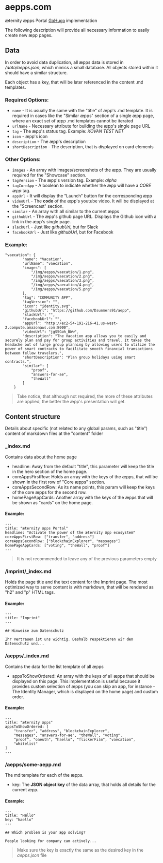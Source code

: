 # aepps.com

æternity æpps Portal [GoHugo](https://github.com/gohugoio/hugo) implementation


The following description will provide all necessary information to easily create new æpp pages.



## Data

In order to avoid data duplication, all æpps data is stored in  _/data/aepps.json_, which mimics a small database. All objects stored within it should have a similar structure. 


Each object has a key, that will be later referenced in the content .md templates.

### Required Options:

* ```name``` - It is usually the same with the "title" of æpp's .md template. It is required in cases like the "Similar æpps" section of a single æpp page, where an exact set of æpp .md templates cannot be iterated
* ```urlName``` - Necessary attribute for building the æpp's single page URL
* ```tag``` - The æpp's status tag. Example: _KOVAN TEST NET_
* ```icon``` - æpp's icon
* ```description``` - The æpp's description
* ```shortDescription``` - The description, that is displayed on card elements


### Other Options:

* ```images``` - An array with images/screenshots of the æpp. They are usually required for the "Showcase" section.
* ```tagVersion``` - The æpp's version tag. Example: _alpha_
* ```tagCoreApp``` - A boolean to indicate whether the æpp will have a _CORE æpp_ tag.
* ```appUrl``` - It will display the "Launch" button for the corresponding æpp
* ```videoUrl``` - The **code** of the æpp's youtube video. It will be displayed at the "Screencast" section.
* ```similar``` - An array with all similar to the current æpps
* ```githubUrl``` - The æpp's github page URL. Displays the Github icon with a link in the æpp's single page.
* ```slackUrl``` - Just like _githubUrl_, but for Slack
* ```facebookUrl``` - Just like _githubUrl_, but for Facebook 

### Example:

```
"vaecation": {
        "name": "Væcation",
        "urlName": "vaecation",
        "images": [
            "/img/aepps/vaecation/1.png",
            "/img/aepps/vaecation/2.png",
            "/img/aepps/vaecation/3.png",
            "/img/aepps/vaecation/4.png",
            "/img/aepps/vaecation/5.png"
        ],
        "tag": "COMMUNITY ÆPP",
        "tagVersion": "",
        "icon": "identity.svg",
        "githubUrl": "https://github.com/Dsummers91/aepp",
        "slackUrl": "",
        "facebookUrl": "",
        "appUrl": "http://ec2-54-191-216-41.us-west-2.compute.amazonaws.com:8000",
        "videoUrl": "jgS5Goh_BWw",
        "description": "The Vacation æpp allows you to easily and securely plan and pay for group activities and travel. It takes the headache out of large group planning by allowing users to utilize the power of smart contracts to facilitate smooth financial transactions between fellow travelers.",
        "shortDescription": "Plan group holidays using smart contracts.",
        "similar": [
            "proof",
            "answers-for-ae",
            "theWall"
        ]
    }
```

> Take notice, that although not required, the more of these attributes are applied, the better the æpp's presentation will get.

## Content structure

Details about specific (not related to any global params, such as "title") content of markdown files at the "content" folder

### _index.md

Contains data about the home page

* headline: Away from the default "title", this parameter will keep the title in the hero section of the home page.
* coreAppsFirstRow: Holds an array with the keys of the æpps, that will be shown in the first row of "Core æpps" section.
* coreAppsSecondRow: As its name points, this param will keep the keys of the core æpps for the second row.
* homePageAppCards: Another array with the keys of the æpps that will be shown as "cards" on the home page.

#### Example:
```
---
title: "æternity æpps Portal"
headline: "Activate the power of the æternity æpp ecosystem"
coreAppsFirstRow: ["transfer", "address"]
coreAppsSecondRow: ["blockchainExplorer", "messages"]
homePageAppCards: ["voting", "theWall", "proof"]
---
```

> It is not recommended to leave any of the previous parameters empty


### /imprint/_index.md


Holds the page title and the text content for the Imprint page. The most optimized way to serve content is with markdown, that will be rendered as "h2" and "p" HTML tags.

#### Example:
```
---
title: "Imprint"
---

## Hinweise zum Datenschutz

Ihr Vertrauen ist uns wichtig. Deshalb respektieren wir den Datenschutz und...
```


### /aepps/_index.md

Contains the data for the list template of all æpps

* appsToShowOrdered: An array with the keys of all æpps that should be displayed on this page. This implementation is useful because it provides custom selection of æpps (you can skip an app, for instance - The Identity Manager, which is displayed on the home page) and custom order.

#### Example:
```
---
title: "æternity æpps"
appsToShowOrdered: [
    "transfer", "address", "blockchainExplorer",
    "messages", "answers-for-ae", "theWall", "voting",
    "proof", "oaeuth", "haello", "flickerFilm", "vaecation",
    "whitelist"
]
---
```


### /aepps/some-aepp.md

The md template for each of the æpps.

* key: The **JSON object key** of the data array, that holds all details for the current æpp.

#### Example:
```
---
title: "Hællo"
key: "haello"
---

## Which problem is your æpp solving?

People looking for company can actively...
```
> Make sure the key is exactly the same as the desired key in the _aepps.json_ file
